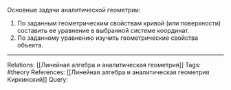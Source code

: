Основные задачи аналитической геометрии:
1. По заданным геометрическим свойствам кривой (или поверхности) составить ее уравнение в выбранной системе координат.
2. По заданному уравнению изучить геометрические свойства объекта. 

___
Relations: [[Линейная алгебра и аналитическая геометрия]] 
Tags: #theory 
References: [[Линейная алгебра и аналитическая геометрия Киркинский]] 
Query: 
